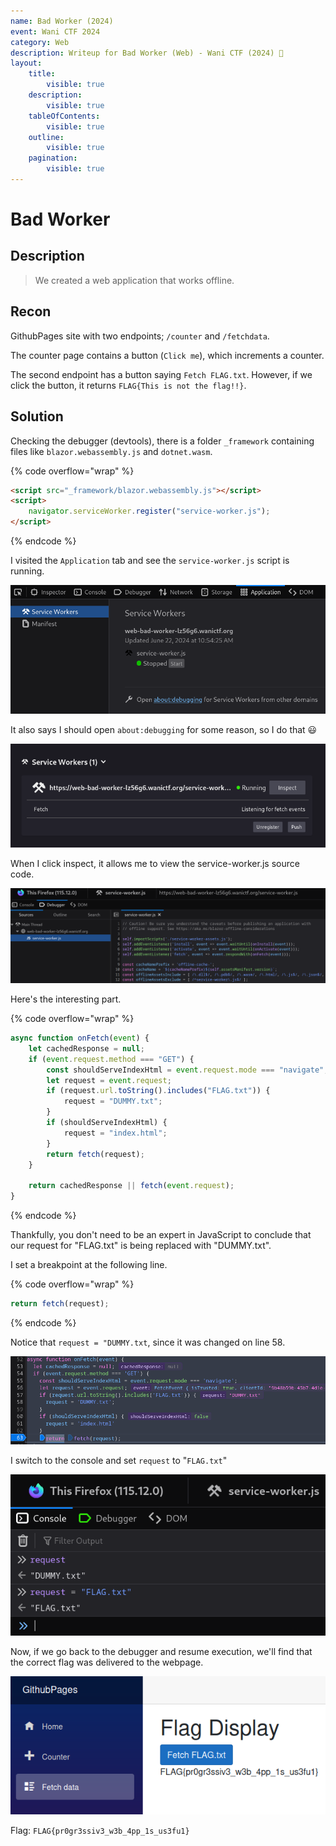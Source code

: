 ```yaml
---
name: Bad Worker (2024)
event: Wani CTF 2024
category: Web
description: Writeup for Bad Worker (Web) - Wani CTF (2024) 💜
layout:
    title:
        visible: true
    description:
        visible: true
    tableOfContents:
        visible: true
    outline:
        visible: true
    pagination:
        visible: true
---
```


# Bad Worker

## Description

> We created a web application that works offline.

## Recon

GithubPages site with two endpoints; `/counter` and `/fetchdata`.

The counter page contains a button (`Click me`), which increments a counter.

The second endpoint has a button saying `Fetch FLAG.txt`. However, if we click the button, it returns `FLAG{This is not the flag!!}`.

## Solution

Checking the debugger (devtools), there is a folder `_framework` containing files like `blazor.webassembly.js` and `dotnet.wasm`.

{% code overflow="wrap" %}
```html
<script src="_framework/blazor.webassembly.js"></script>
<script>
    navigator.serviceWorker.register("service-worker.js");
</script>
```
{% endcode %}

I visited the `Application` tab and see the `service-worker.js` script is running.

![](./images/1.png)

It also says I should open `about:debugging` for some reason, so I do that 😃

![](./images/2.png)

When I click inspect, it allows me to view the service-worker.js source code.

![](./images/3.png)

Here's the interesting part.

{% code overflow="wrap" %}
```js
async function onFetch(event) {
    let cachedResponse = null;
    if (event.request.method === "GET") {
        const shouldServeIndexHtml = event.request.mode === "navigate";
        let request = event.request;
        if (request.url.toString().includes("FLAG.txt")) {
            request = "DUMMY.txt";
        }
        if (shouldServeIndexHtml) {
            request = "index.html";
        }
        return fetch(request);
    }

    return cachedResponse || fetch(event.request);
}
```
{% endcode %}

Thankfully, you don't need to be an expert in JavaScript to conclude that our request for "FLAG.txt" is being replaced with "DUMMY.txt".

I set a breakpoint at the following line.

{% code overflow="wrap" %}
```js
return fetch(request);
```
{% endcode %}

Notice that `request = "DUMMY.txt`, since it was changed on line 58.

![](./images/4.png)

I switch to the console and set `request` to "`FLAG.txt`"

![](./images/5.png)

Now, if we go back to the debugger and resume execution, we'll find that the correct flag was delivered to the webpage.

![](./images/6.png)

Flag: `FLAG{pr0gr3ssiv3_w3b_4pp_1s_us3fu1}`
